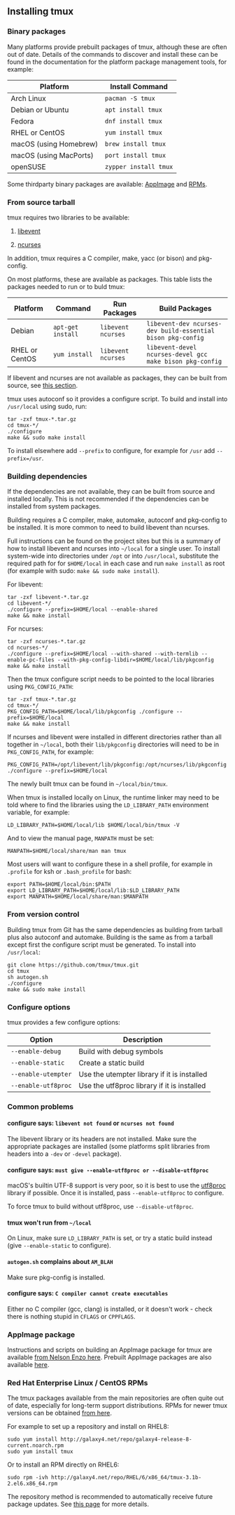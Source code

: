 ## Installing tmux

### Binary packages

Many platforms provide prebuilt packages of tmux, although these are often out
of date. Details of the commands to discover and install these can be found in
the documentation for the platform package management tools, for example:

Platform|Install Command
---|---
Arch Linux|`pacman -S tmux`
Debian or Ubuntu|`apt install tmux`
Fedora|`dnf install tmux`
RHEL or CentOS|`yum install tmux`
macOS (using Homebrew)|`brew install tmux`
macOS (using MacPorts)|`port install tmux`
openSUSE|`zypper install tmux`

Some thirdparty binary packages are available: [AppImage](Installing#appimage-package) and
[RPMs](Installing#red-hat-enterprise-linux--centos-rpms).

### From source tarball

tmux requires two libraries to be available:

1. [libevent](https://libevent.org/)

2. [ncurses](https://invisible-island.net/ncurses/ncurses.html)

In addition, tmux requires a C compiler, make, yacc (or bison) and pkg-config.

On most platforms, these are available as packages. This table lists the
packages needed to run or to buld tmux:

Platform|Command|Run Packages|Build Packages
---|---|---|---
Debian|`apt-get install`|`libevent ncurses`|`libevent-dev ncurses-dev build-essential bison pkg-config`
RHEL or CentOS|`yum install`|`libevent ncurses`|`libevent-devel ncurses-devel gcc make bison pkg-config`

If libevent and ncurses are not available as packages, they can be built from
source, see [this section](#building-dependencies).

tmux uses autoconf so it provides a configure script. To build and install
into `/usr/local` using sudo, run:

~~~~
tar -zxf tmux-*.tar.gz
cd tmux-*/
./configure
make && sudo make install
~~~~

To install elsewhere add `--prefix` to configure, for example for `/usr` add
`--prefix=/usr`.

### Building dependencies

If the dependencies are not available, they can be built from source and
installed locally. This is not recommended if the dependencies can be installed
from system packages.

Building requires a C compiler, make, automake, autoconf and pkg-config to be
installed. It is more common to need to build libevent than ncurses.

Full instructions can be found on the project sites but this is a summary of
how to install libevent and ncurses into `~/local` for a single user. To
install system-wide into directories under `/opt` or into `/usr/local`,
substitute the required path for for `$HOME/local` in each case and run `make
install` as root (for example with sudo: `make && sudo make install`).

For libevent:

~~~~
tar -zxf libevent-*.tar.gz
cd libevent-*/
./configure --prefix=$HOME/local --enable-shared
make && make install
~~~~

For ncurses:

~~~~
tar -zxf ncurses-*.tar.gz
cd ncurses-*/
./configure --prefix=$HOME/local --with-shared --with-termlib --enable-pc-files --with-pkg-config-libdir=$HOME/local/lib/pkgconfig
make && make install
~~~~

Then the tmux configure script needs to be pointed to the local libraries
using `PKG_CONFIG_PATH`:

~~~~
tar -zxf tmux-*.tar.gz
cd tmux-*/
PKG_CONFIG_PATH=$HOME/local/lib/pkgconfig ./configure --prefix=$HOME/local
make && make install
~~~~

If ncurses and libevent were installed in different directories rather than all
together in `~/local`, both their `lib/pkgconfig` directories will need to be
in `PKG_CONFIG_PATH`, for example:

~~~~
PKG_CONFIG_PATH=/opt/libevent/lib/pkgconfig:/opt/ncurses/lib/pkgconfig ./configure --prefix=$HOME/local
~~~~

The newly built tmux can be found in `~/local/bin/tmux`.

When tmux is installed locally on Linux, the runtime linker may need to be told
where to find the libraries using the `LD_LIBRARY_PATH` environment variable,
for example:

~~~~
LD_LIBRARY_PATH=$HOME/local/lib $HOME/local/bin/tmux -V
~~~~

And to view the manual page, `MANPATH` must be set:

~~~~
MANPATH=$HOME/local/share/man man tmux
~~~~

Most users will want to configure these in a shell profile, for example in
`.profile` for ksh or `.bash_profile` for bash:

~~~~
export PATH=$HOME/local/bin:$PATH
export LD_LIBRARY_PATH=$HOME/local/lib:$LD_LIBRARY_PATH
export MANPATH=$HOME/local/share/man:$MANPATH
~~~~

### From version control

Building tmux from Git has the same dependencies as building from tarball plus
also autoconf and automake. Building is the same as from a tarball except first
the configure script must be generated. To install into `/usr/local`:

~~~~
git clone https://github.com/tmux/tmux.git
cd tmux
sh autogen.sh
./configure
make && sudo make install
~~~~

### Configure options

tmux provides a few configure options:

Option|Description
---|---
`--enable-debug`|Build with debug symbols
`--enable-static`|Create a static build
`--enable-utempter`|Use the utempter library if it is installed
`--enable-utf8proc`|Use the utf8proc library if it is installed

### Common problems

#### configure says: `libevent not found` or `ncurses not found`

The libevent library or its headers are not installed. Make sure the
appropriate packages are installed (some platforms split libraries from headers
into a `-dev` or `-devel` package).

#### configure says: `must give --enable-utf8proc or --disable-utf8proc`

macOS's builtin UTF-8 support is very poor, so it is best to use the
[utf8proc](https://juliastrings.github.io/utf8proc/) library if possible. Once
it is installed, pass `--enable-utf8proc` to configure.

To force tmux to build without utf8proc, use `--disable-utf8proc`.

#### tmux won't run from `~/local`

On Linux, make sure `LD_LIBRARY_PATH` is set, or try a static build instead
(give `--enable-static` to configure).

#### `autogen.sh` complains about `AM_BLAH`

Make sure pkg-config is installed.

#### configure says: `C compiler cannot create executables`

Either no C compiler (gcc, clang) is installed, or it doesn't work - check
there is nothing stupid in `CFLAGS` or `CPPFLAGS`.

### AppImage package

Instructions and scripts on building an AppImage package for tmux are available
[from Nelson Enzo here](https://github.com/nelsonenzo/tmux-appimage). Prebuilt
AppImage packages are also available
[here](https://github.com/nelsonenzo/tmux-appimage/releases).

### Red Hat Enterprise Linux / CentOS RPMs

The tmux packages available from the main repositories are often quite out of
date, especially for long-term support distributions. RPMs for newer tmux
versions can be obtained [from here](http://galaxy4.net/repo/).

For example to set up a repository and install on RHEL8:

~~~~
sudo yum install http://galaxy4.net/repo/galaxy4-release-8-current.noarch.rpm
sudo yum install tmux
~~~~

Or to install an RPM directly on RHEL6:

~~~~
sudo rpm -ivh http://galaxy4.net/repo/RHEL/6/x86_64/tmux-3.1b-2.el6.x86_64.rpm
~~~~

The repository method is recommended to automatically receive future package
updates. See [this page](https://anni.galaxy4.net/?page_id=39) for more
details.
